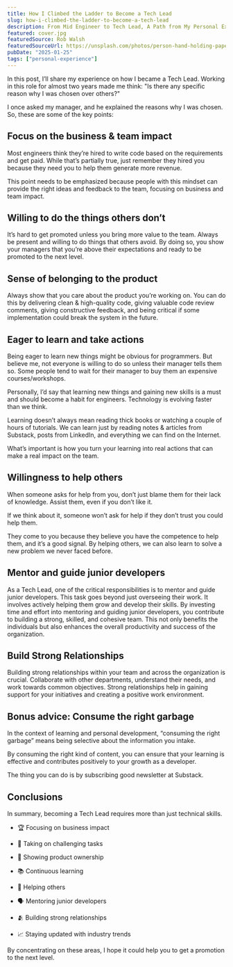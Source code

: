 ```yaml
---
title: How I Climbed the Ladder to Become a Tech Lead
slug: how-i-climbed-the-ladder-to-become-a-tech-lead
description: From Mid Engineer to Tech Lead, A Path from My Personal Experience to Success and Growth
featured: cover.jpg
featuredSource: Rob Walsh
featuredSourceUrl: https://unsplash.com/photos/person-hand-holding-paper-4lfrwRyHRYk?utm_content=creditShareLink&utm_medium=referral&utm_source=unsplash
pubDate: "2025-01-25"
tags: ["personal-experience"]
---
```


In this post, I’ll share my experience on how I became a Tech Lead. Working in this role for almost two years made me think: "Is there any specific reason why I was chosen over others?"

I once asked my manager, and he explained the reasons why I was chosen. So, these are some of the key points:

## Focus on the business & team impact

Most engineers think they’re hired to write code based on the requirements and get paid. While that’s partially true, just remember they hired you because they need you to help them generate more revenue.

This point needs to be emphasized because people with this mindset can provide the right ideas and feedback to the team, focusing on business and team impact.

## Willing to do the things others don’t

It’s hard to get promoted unless you bring more value to the team. Always be present and willing to do things that others avoid. By doing so, you show your managers that you’re above their expectations and ready to be promoted to the next level.

## Sense of belonging to the product

Always show that you care about the product you’re working on. You can do this by delivering clean & high-quality code, giving valuable code review comments, giving constructive feedback, and being critical if some implementation could break the system in the future.

## Eager to learn and take actions

Being eager to learn new things might be obvious for programmers. But believe me, not everyone is willing to do so unless their manager tells them so. Some people tend to wait for their manager to buy them an expensive courses/workshops.

Personally, I’d say that learning new things and gaining new skills is a must and should become a habit for engineers. Technology is evolving faster than we think.

Learning doesn’t always mean reading thick books or watching a couple of hours of tutorials. We can learn just by reading notes & articles from Substack, posts from LinkedIn, and everything we can find on the Internet.

What’s important is how you turn your learning into real actions that can make a real impact on the team.

## Willingness to help others

When someone asks for help from you, don’t just blame them for their lack of knowledge. Assist them, even if you don’t like it.

If we think about it, someone won’t ask for help if they don’t trust you could help them.

They come to you because they believe you have the competence to help them, and it’s a good signal. By helping others, we can also learn to solve a new problem we never faced before.

## Mentor and guide junior developers

As a Tech Lead, one of the critical responsibilities is to mentor and guide junior developers. This task goes beyond just overseeing their work. It involves actively helping them grow and develop their skills. By investing time and effort into mentoring and guiding junior developers, you contribute to building a strong, skilled, and cohesive team. This not only benefits the individuals but also enhances the overall productivity and success of the organization.

## Build Strong Relationships

Building strong relationships within your team and across the organization is crucial. Collaborate with other departments, understand their needs, and work towards common objectives. Strong relationships help in gaining support for your initiatives and creating a positive work environment.

## Bonus advice: Consume the right garbage

In the context of learning and personal development, “consuming the right garbage” means being selective about the information you intake.

By consuming the right kind of content, you can ensure that your learning is effective and contributes positively to your growth as a developer.

The thing you can do is by subscribing good newsletter at Substack.

## Conclusions

In summary, becoming a Tech Lead requires more than just technical skills.

- 🏆 Focusing on business impact

- 🤺 Taking on challenging tasks

- 💼 Showing product ownership

- 📚 Continuous learning

- 🤝 Helping others

- 🗣️ Mentoring junior developers

- 🫂 Building strong relationships

- 📈 Staying updated with industry trends

By concentrating on these areas, I hope it could help you to get a promotion to the next level.
